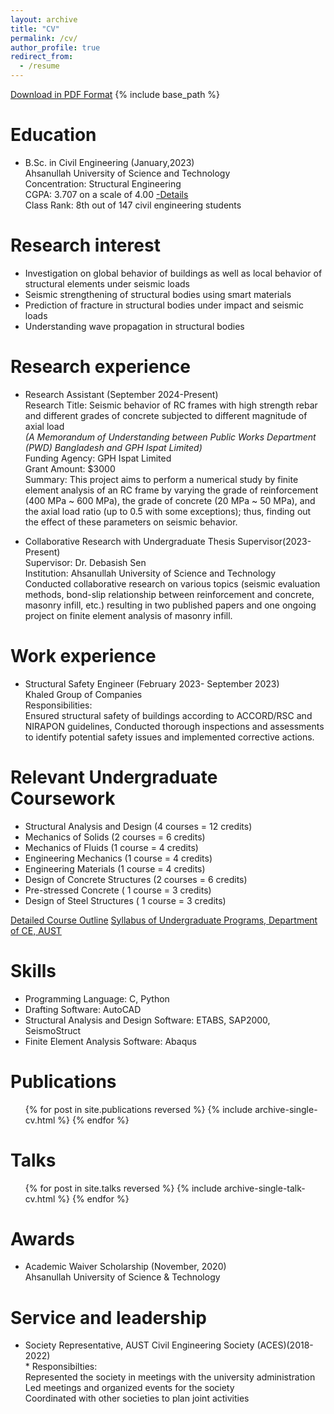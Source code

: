 ```yaml
---
layout: archive
title: "CV"
permalink: /cv/
author_profile: true
redirect_from:
  - /resume
---
```

[Download in PDF Format](https://drive.google.com/file/d/15e9MTSfxkNtSKGl-rE_caBZalRpMs13T/view?usp=sharing)
{% include base_path %}

Education
======

* B.Sc. in Civil Engineering (January,2023)<br>
    Ahsanullah University of Science and Technology<br>
    Concentration: Structural Engineering<br>
    CGPA: 3.707 on a scale of 4.00 [-Details](https://drive.google.com/file/d/14Dq5vBtmrEPv0bwcRh4kC7Cz_ea_bDvl/view?usp=sharing)<br>
    Class Rank: 8th out of 147 civil engineering students

Research interest
======
* Investigation on global behavior of buildings as well as local behavior of structural elements under seismic loads
* Seismic strengthening of structural bodies using smart materials
* Prediction of fracture in structural bodies under impact and seismic loads
* Understanding wave propagation in structural bodies


Research experience
======
* Research Assistant (September 2024-Present)<br>
    Research Title: Seismic behavior of RC frames with high strength rebar and different grades of concrete subjected to different magnitude of axial load
     <br><i>(A Memorandum of Understanding between Public Works Department (PWD) Bangladesh and GPH Ispat Limited)</i><br>
      Funding Agency: GPH Ispat Limited<br>
      Grant Amount: $3000<br>
      Summary: This project aims to perform a numerical study by finite element analysis of an RC frame by varying the grade of reinforcement (400 MPa ~ 600 MPa), the grade of concrete (20 MPa ~ 50 MPa), and the axial load ratio (up to 0.5 with some exceptions); thus, finding out the effect of these parameters on seismic behavior.

* Collaborative Research with Undergraduate Thesis Supervisor(2023-Present)<br>
     Supervisor: Dr. Debasish Sen<br>
     Institution: Ahsanullah University of Science and Technology<br>
     Conducted collaborative research on various topics (seismic evaluation methods, bond-slip relationship between reinforcement and concrete, masonry infill, etc.) resulting in two published papers and one ongoing project on finite element analysis of masonry infill.
  
Work experience
======

* Structural Safety Engineer (February 2023- September 2023)<br>
    Khaled Group of Companies<br>
    Responsibilities:<br>
    Ensured structural safety of buildings according to ACCORD/RSC and NIRAPON guidelines, Conducted thorough inspections and assessments to identify potential safety issues and implemented corrective actions.

Relevant Undergraduate Coursework
======  
* Structural Analysis and Design (4 courses = 12 credits)
* Mechanics of Solids (2 courses = 6 credits)
* Mechanics of Fluids (1 course = 4 credits)
* Engineering Mechanics (1 course = 4 credits)
* Engineering Materials (1 course = 4 credits)
* Design of Concrete Structures (2 courses = 6 credits)
* Pre-stressed Concrete ( 1 course = 3 credits)
* Design of Steel Structures ( 1 course = 3 credits)


[Detailed Course Outline](https://drive.google.com/file/d/1Oyg3fULjWH04uyWOKbu22IzA_J5l3ZhT/view?usp=sharing)
    [Syllabus of Undergraduate Programs, Department of CE, AUST](https://www.aust.edu/ce/syllabus)


Skills
======
* Programming Language: C, Python
* Drafting Software: AutoCAD
* Structural Analysis and Design Software: ETABS, SAP2000, SeismoStruct
* Finite Element Analysis Software: Abaqus

Publications
======
  <ul>{% for post in site.publications reversed %}
    {% include archive-single-cv.html %}
  {% endfor %}</ul>
  
Talks
======
  <ul>{% for post in site.talks reversed %}
    {% include archive-single-talk-cv.html  %}
  {% endfor %}</ul>

Awards
======
* Academic Waiver Scholarship (November, 2020)
    <br>Ahsanullah University of Science & Technology

Service and leadership
======
* Society Representative, AUST Civil Engineering Society (ACES)(2018-2022)<br>
      * Responsibilties:<br>
          Represented the society in meetings with the university administration<br>
          Led meetings and organized events for the society<br>
          Coordinated with other societies to plan joint activities

